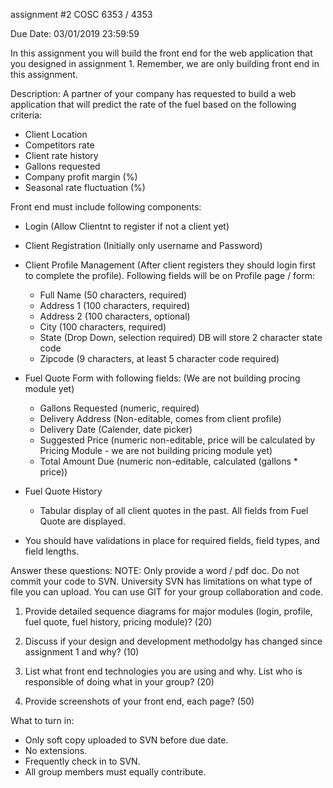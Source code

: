 assignment #2
COSC 6353 / 4353

Due Date: 03/01/2019 23:59:59


In this assignment you will build the front end for the web application that you designed in assignment 1. 
Remember, we are only building front end in this assignment.

Description: 
A partner of your company has requested to build a web application that will predict the
rate of the fuel based on the following criteria:
- Client Location
- Competitors rate
- Client rate history
- Gallons requested
- Company profit margin (%)
- Seasonal rate fluctuation (%)

Front end must include following components:
- Login (Allow Clientnt to register if not a client yet)
- Client Registration (Initially only username and Password)
- Client Profile Management (After client registers they should login first to complete the profile). Following fields will be on Profile page / form:
	- Full Name (50 characters, required)
	- Address 1 (100 characters, required)
	- Address 2 (100 characters, optional)
	- City (100 characters, required)
	- State (Drop Down, selection required) DB will store 2 character state code
	- Zipcode (9 characters, at least 5 character code required)
	
- Fuel Quote Form with following fields: (We are not building procing module yet)
	- Gallons Requested (numeric, required)
	- Delivery Address (Non-editable, comes from client profile)
	- Delivery Date (Calender, date picker)
	- Suggested Price (numeric non-editable, price will be calculated by Pricing Module - we are not building pricing module yet)
	- Total Amount Due (numeric non-editable, calculated (gallons * price))
	
- Fuel Quote History
	- Tabular display of all client quotes in the past. All fields from Fuel Quote are displayed.

- You should have validations in place for required fields, field types, and field lengths. 

Answer these questions:
NOTE: Only provide a word / pdf doc. Do not commit your code to SVN. University SVN has limitations on what type of file you can upload. You can use GIT for your group collaboration and code.

1.	Provide detailed sequence diagrams for major modules (login, profile, fuel quote, fuel history, pricing module)? (20)

2.	Discuss if your design and development methodolgy has changed since assignment 1 and why? (10)

3.	List what front end technologies you are using and why. List who is responsible of doing what in your group? (20)

3.	Provide screenshots of your front end, each page? (50)

What to turn in: 
- Only soft copy uploaded to SVN before due date. 
- No extensions.
- Frequently check in to SVN. 
- All group members must equally contribute.